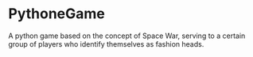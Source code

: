 # PythoneGame
A python game based on the concept of Space War, serving to a certain group of players who identify themselves as fashion heads.
